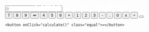 <!DOCTYPE html>
<html lang="en">
<head>
    <meta charset="UTF-8">
    <meta name="viewport" content="width=device-width, initial-scale=1.0">
    <title>Document</title>
    <link rel="stylesheet" href="style.css">
</head>
<body>
    <h1 style="position: absolute; z-index: 100; left: 0; top: 0; text-align: center; color: white; width: 100%; font-family: Arial, Helvetica, sans-serif;">EMMA'S CALCULATOR</h1>
    <div id="Calculator">
    <input id="display" readonly placeholder="0"/>
    <div id="Keys">
    <button onClick="appendToDisplay('7')">7</button>
    <button onClick="appendToDisplay('8')">8</button>
    <button onClick="appendToDisplay('9')">9</button>
    <button onClick="clearDisplay()" class="sign">⇚</button>
    <button onClick="appendToDisplay('4')">4</button>
    <button onClick="appendToDisplay('5')">5</button>
    <button onClick="appendToDisplay('6')">6</button>
    <button onClick="appendToDisplay('+')" class="sign">+</button>
    <button onClick="appendToDisplay('1')">1</button>
    <button onClick="appendToDisplay('2')">2</button>
    <button onClick="appendToDisplay('3')">3</button>
    <button onClick="appendToDisplay('-')" class="sign">-</button>
    <button onClick="appendToDisplay('.')" class="sign">.</button>
    <button onClick="appendToDisplay('0')">0</button>
    <button onClick="appendToDisplay('*')" class="sign">x</button>
    <button onClick="appendToDisplay('/')" class="sign">÷</button>    
    <button></button>

    <button onClick="calculate()" class="equal">=</button>
</div>
    </div>
</body>
<script src="index.js"></script>
</html>
